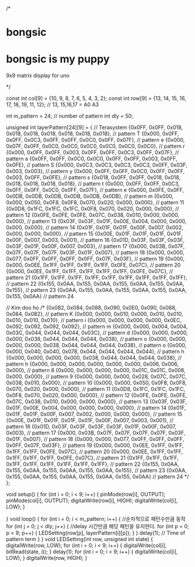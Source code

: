 /*
# bongsic
# bongsic is my puppy
  9x9 matrix display for uno

*/

const int col[9] = {10, 9, 8, 7, 6, 5, 4, 3, 2};
const int row[9] = {13, 14, 15, 16, 17, 18, 19, 11, 12}; // 13, 15,16,17 = A0  A3

int m_pattern = 24;  // number of pattern
int dly = 50;

unsigned int layerPattern[24][9] = {
  // Terasystem
  {0x0FF, 0x0FF, 0x018, 0x018, 0x018, 0x018, 0x018, 0x018, 0x018}, // pattern T
  {0x000, 0x0FF, 0x0FF, 0x0C3, 0x0FF, 0x0FF, 0x0C0, 0x0FF, 0x07F}, // pattern e
  {0x000, 0x07F, 0x0FF, 0x0C0, 0x0C0, 0x0C0, 0x0C0, 0x0C0, 0x0C0}, // pattern r
  {0x000, 0x0FF, 0x0FF, 0x003, 0x0FF, 0x0FF, 0x0C3, 0x0FF, 0x07F}, // pattern a
  {0x0FF, 0x0FF, 0x0C0, 0x0C0, 0x0FF, 0x0FF, 0x003, 0x0FF, 0x0FE}, // pattern S
  {0x000, 0x0C3, 0x0C3, 0x0C3, 0x0C3, 0x0FF, 0x03F, 0x003, 0x003}, // pattern y
  {0x000, 0x0FF, 0x0FF, 0x0C0, 0x0FF, 0x0FF, 0x003, 0x0FF, 0x0FE}, // pattern s
  {0x018, 0x0FF, 0x0FF, 0x018, 0x018, 0x018, 0x018, 0x018, 0x018}, // pattern t
  {0x000, 0x0FF, 0x0FF, 0x0C3, 0x0FF, 0x0FF, 0x0C0, 0x0FF, 0x07F}, // pattern e
  {0x000, 0x0FE, 0x0FF, 0x0DB, 0x0DB, 0x0DB, 0x0DB, 0x0DB, 0x0DB}, // pattern m
  {0x000, 0x000, 0x050, 0x0F8, 0x0F8, 0x070, 0x020, 0x000, 0x000}, // pattern 11
  {0x0D8, 0x1FC, 0x1FC, 0x1FC, 0x0F8, 0x070, 0x020, 0x000, 0x000}, // pattern 12
  {0x0FE, 0x0FE, 0x0FE, 0x07C, 0x038, 0x010, 0x000, 0x000, 0x000}, // pattern 13
  {0x03F, 0x03F, 0x01F, 0x00E, 0x004, 0x000, 0x000, 0x000, 0x000}, // pattern 14
  {0x01F, 0x01F, 0x01F, 0x00F, 0x007, 0x002, 0x000, 0x000, 0x000}, // pattern 15
  {0x00E, 0x01F, 0x01F, 0x01F, 0x01F, 0x00F, 0x007, 0x003, 0x001}, // pattern 16
  {0x01D, 0x03F, 0x03F, 0x03F, 0x03F, 0x01F, 0x00F, 0x007, 0x003}, // pattern 17
  {0x000, 0x03B, 0x07F, 0x07F, 0x07F, 0x07F, 0x03F, 0x01F, 0x007}, // pattern 18
  {0x000, 0x000, 0x077, 0x0FF, 0x0FF, 0x0FF, 0x0FF, 0x07F, 0x03F}, // pattern 19
  {0x000, 0x000, 0x0EE, 0x1FF, 0x1FF, 0x1FF, 0x1FF, 0x0FE, 0x07C}, // pattern 20
  {0x000, 0x0EE, 0x1FF, 0x1FF, 0x1FF, 0x1FF, 0x1FF, 0x0FE, 0x07C}, // pattern 21
  {0x1FF, 0x1FF, 0x1FF, 0x1FF, 0x1FF, 0x1FF, 0x1FF, 0x1FF, 0x1FF}, // pattern 22
  {0x155, 0x0AA, 0x155, 0x0AA, 0x155, 0x0AA, 0x155, 0x0AA, 0x155}, // pattern 23
  {0x0AA, 0x155, 0x0AA, 0x155, 0x0AA, 0x155, 0x0AA, 0x155, 0x0AA} // pattern 24

  // Kim doo ho
  /*
    {0x082, 0x084, 0x088, 0x090, 0x0E0, 0x090, 0x088, 0x084, 0x082}, // pattern K
    {0x000, 0x000, 0x010, 0x000, 0x010, 0x010, 0x010, 0x010, 0x010}, // pattern i
    {0x000, 0x000, 0x000, 0x000, 0x0EC, 0x092, 0x092, 0x092, 0x092}, // pattern m
    {0x000, 0x000, 0x004, 0x004, 0x03C, 0x044, 0x044, 0x044, 0x03C}, // pattern d
    {0x000, 0x000, 0x000, 0x000, 0x038, 0x044, 0x044, 0x044, 0x038}, // pattern o
    {0x000, 0x000, 0x000, 0x000, 0x038, 0x044, 0x044, 0x044, 0x038}, // pattern o
    {0x000, 0x000, 0x040, 0x040, 0x078, 0x044, 0x044, 0x044, 0x044}, // pattern h
    {0x000, 0x000, 0x000, 0x000, 0x038, 0x044, 0x044, 0x044, 0x038}, // pattern h
    {0x000, 0x000, 0x000, 0x000, 0x000, 0x000, 0x006, 0x006, 0x000}, // pattern 8
    {0x000, 0x000, 0x000, 0x000, 0x01C, 0x01C, 0x008, 0x000, 0x000}, // pattern 9
    {0x000, 0x000, 0x000, 0x028, 0x07C, 0x07C, 0x038, 0x010, 0x000}, // pattern 10
    {0x000, 0x000, 0x050, 0x0F8, 0x0F8, 0x070, 0x020, 0x000, 0x000}, // pattern 11
    {0x0D8, 0x1FC, 0x1FC, 0x1FC, 0x0F8, 0x070, 0x020, 0x000, 0x000}, // pattern 12
    {0x0FE, 0x0FE, 0x0FE, 0x07C, 0x038, 0x010, 0x000, 0x000, 0x000}, // pattern 13
    {0x03F, 0x03F, 0x01F, 0x00E, 0x004, 0x000, 0x000, 0x000, 0x000}, // pattern 14
    {0x01F, 0x01F, 0x01F, 0x00F, 0x007, 0x002, 0x000, 0x000, 0x000}, // pattern 15
    {0x00E, 0x01F, 0x01F, 0x01F, 0x01F, 0x00F, 0x007, 0x003, 0x001}, // pattern 16
    {0x01D, 0x03F, 0x03F, 0x03F, 0x03F, 0x01F, 0x00F, 0x007, 0x003}, // pattern 17
    {0x000, 0x03B, 0x07F, 0x07F, 0x07F, 0x07F, 0x03F, 0x01F, 0x007}, // pattern 18
    {0x000, 0x000, 0x077, 0x0FF, 0x0FF, 0x0FF, 0x0FF, 0x07F, 0x03F}, // pattern 19
    {0x000, 0x000, 0x0EE, 0x1FF, 0x1FF, 0x1FF, 0x1FF, 0x0FE, 0x07C}, // pattern 20
    {0x000, 0x0EE, 0x1FF, 0x1FF, 0x1FF, 0x1FF, 0x1FF, 0x0FE, 0x07C}, // pattern 21
    {0x1FF, 0x1FF, 0x1FF, 0x1FF, 0x1FF, 0x1FF, 0x1FF, 0x1FF, 0x1FF}, // pattern 22
    {0x155, 0x0AA, 0x155, 0x0AA, 0x155, 0x0AA, 0x155, 0x0AA, 0x155}, // pattern 23
    {0x0AA, 0x155, 0x0AA, 0x155, 0x0AA, 0x155, 0x0AA, 0x155, 0x0AA} // pattern 24
  */
};

void setup()
{
  for (int i = 0; i < 9; i++) {
    pinMode(row[i], OUTPUT);
    pinMode(col[i], OUTPUT);
    digitalWrite(row[i], HIGH);
    digitalWrite(col[i], LOW);
  }

}
void loop()
{
  for (int i = 0; i <  m_pattern; i++) {     //순차적으로 패턴수만큼 동작
    for (int j = 0; j < dly; j++) {          //delay 시간만큼 해당 패턴을 유지한다.
      for (int p = 0; p < 9; p++) {
        LEDSetting(row[p], layerPattern[i][p]);
      }
    }
    delay(1);                                // Time of pattern term
  }
}
void LEDSetting(int row, unsigned int state) {
  digitalWrite(row, LOW);
  for (int i = 0; i < 9; i++) {
    digitalWrite(col[i], bitRead(state, i));
  }
  delay(1);
  for (int i = 0; i < 9; i++) {
    digitalWrite(col[i], LOW);
  }
  digitalWrite(row, HIGH);
}
